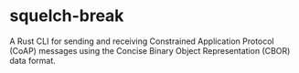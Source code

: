 # squelch-break
A Rust CLI for sending and receiving Constrained Application Protocol (CoAP) 
messages using the Concise Binary Object Representation (CBOR) data format.


